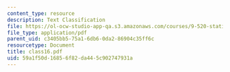 ```yaml
---
content_type: resource
description: Text Classification
file: https://ol-ocw-studio-app-qa.s3.amazonaws.com/courses/9-520-statistical-learning-theory-and-applications-spring-2003/59a1f50d16856f82da445c902747931a_class16.pdf
file_type: application/pdf
parent_uid: c3405bb5-75a1-6db6-0da2-86904c35ff6c
resourcetype: Document
title: class16.pdf
uid: 59a1f50d-1685-6f82-da44-5c902747931a
---
```

